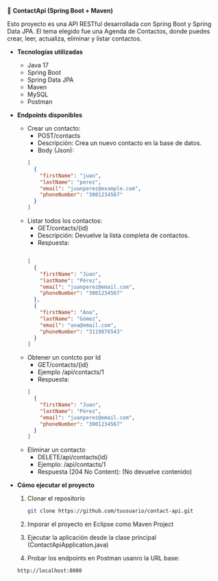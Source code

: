 📌 **ContactApi (Spring Boot + Maven)**

Esto proyecto es una API RESTful desarrollada con Spring Boot y Spring Data JPA. El tema elegido fue una Agenda de Contactos, donde puedes crear, leer, actualiza, eliminar y listar contactos.

- **Tecnologías utilizadas**
  * Java 17
  * Spring Boot
  * Spring Data JPA
  * Maven
  * MySQL
  * Postman

- **Endpoints disponibles**
  * Crear un contacto:
      * POST/contacts
      * Descripción: Crea un nuevo contacto en la base de datos.
      * Body (Json):
      ```json
      [
        {
          "firstName": "juan",
          "lastName": "perez",
          "email": "juanperez@example.com",
          "phoneNumber": "3001234567"
        }
      ]
    
  * Listar todos los contactos:
      * GET/contacts/{id}
      * Descripción: Devuelve la lista completa de contactos.
      * Respuesta:
      ```json

      [
        {
          "firstName": "Juan",
          "lastName": "Pérez",
          "email": "juanperez@email.com",
          "phoneNumber": "3001234567"
        },
        {
          "firstName": "Ana",
          "lastName": "Gómez",
          "email": "ana@email.com",
          "phoneNumber": "3119876543"
        }
      ]
  
  * Obtener un contcto por Id
      * GET/contacts/{id}
      * Ejemplo /api/contacts/1
      * Respuesta:
      ```json
      [
        {
          "firstName": "Juan",
          "lastName": "Pérez",
          "email": "juanperez@email.com",
          "phoneNumber": "3001234567"
        }
      ]
    
    
  * Eliminar un contacto
    * DELETE/api/contacts{id}
    * Ejemplo: /api/contacts/1
    * Respuesta (204 No Content):
    (No devuelve contenido)



- **Cómo ejecutar el proyecto**
  1. Clonar el repositorio
     ```bash
     git clone https://github.com/tuusuario/contact-api.git
     
  2. Imporar el proyecto en Eclipse como Maven Project
     
  4. Ejecutar la aplicación desde la clase principal (ContactApiApplication.java)
     
  6. Probar los endpoints en Postman usanro la URL base:
    ``` arduino
    http://localhost:8080
